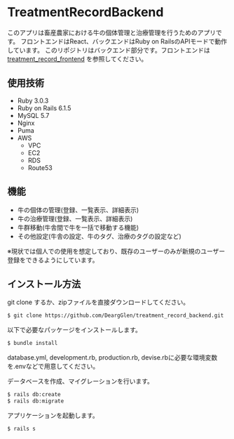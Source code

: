 # TreatmentRecordBackend
このアプリは畜産農家における牛の個体管理と治療管理を行うためのアプリです。
フロントエンドはReact、バックエンドはRuby on RailsのAPIモードで動作しています。
このリポジトリはバックエンド部分です。フロントエンドは [treatment_record_frontend](https://github.com/DeargGlen/treatment_record_frontend) を参照してください。

## 使用技術
- Ruby 3.0.3
- Ruby on Rails 6.1.5
- MySQL 5.7
- Nginx
- Puma
- AWS
  - VPC 
  - EC2
  - RDS
  - Route53

## 機能
- 牛の個体の管理(登録、一覧表示、詳細表示)
- 牛の治療管理(登録、一覧表示、詳細表示)
- 牛群移動(牛舎間で牛を一括で移動する機能)
- その他設定(牛舎の設定、牛のタグ、治療のタグの設定など)

※現状では個人での使用を想定しており、既存のユーザーのみが新規のユーザー登録をできるようにしています。

## インストール方法

git clone するか、zipファイルを直接ダウンロードしてください。
```bash
$ git clone https://github.com/DeargGlen/treatment_record_backend.git
```
以下で必要なパッケージをインストールします。
```bash
$ bundle install
```
database.yml, development.rb, production.rb, devise.rbに必要な環境変数を.envなどで用意してください。

データベースを作成、マイグレーションを行います。
```bash
$ rails db:create
$ rails db:migrate
```
アプリケーションを起動します。
```
$ rails s
```

